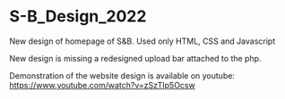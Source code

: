 # S-B_Design_2022
New design of homepage of S&amp;B. Used only HTML, CSS and Javascript 

New design is missing a redesigned upload bar attached to the php. 

Demonstration of the website design is available on youtube:
https://www.youtube.com/watch?v=zSzTIp5Ocsw
